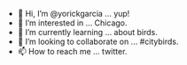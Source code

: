 - 👋 Hi, I’m @yorickgarcia ... yup!
- 👀 I’m interested in ... Chicago.
- 🌱 I’m currently learning ... about birds.
- 💞️ I’m looking to collaborate on ... #citybirds.
- 📫 How to reach me ... twitter.

<!---
yorickgarcia/yorickgarcia is a ✨ special ✨ repository because its `README.md` (this file) appears on your GitHub profile.
You can click the Preview link to take a look at your changes.
--->
